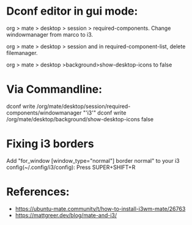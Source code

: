 # Dconf editor in gui mode:
org > mate > desktop > session > required-components. Change windowmanager from marco to i3.

org > mate > desktop > session and in required-component-list, delete filemanager. 

org > mate > desktop >background>show-desktop-icons to false

# Via Commandline:

dconf write /org/mate/desktop/session/required-components/windowmanager "'i3'"
dconf write /org/mate/desktop/background/show-desktop-icons false


# Fixing i3 borders

Add "for_window [window_type="normal"] border normal" to your i3 config(~/.config/i3/config):
Press SUPER+SHIFT+R


# References:

- https://ubuntu-mate.community/t/how-to-install-i3wm-mate/26763
- https://mattgreer.dev/blog/mate-and-i3/
